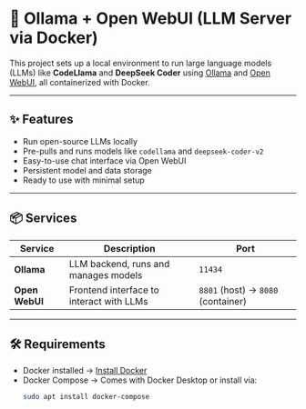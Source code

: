 # 🧠 Ollama + Open WebUI (LLM Server via Docker)

This project sets up a local environment to run large language models (LLMs) like **CodeLlama** and **DeepSeek Coder** using [Ollama](https://ollama.com/) and [Open WebUI](https://github.com/open-webui/open-webui), all containerized with Docker.

---

## ✨ Features

- Run open-source LLMs locally
- Pre-pulls and runs models like `codellama` and `deepseek-coder-v2`
- Easy-to-use chat interface via Open WebUI
- Persistent model and data storage
- Ready to use with minimal setup

---

## 📦 Services

| Service       | Description                               | Port        |
|---------------|-------------------------------------------|-------------|
| **Ollama**     | LLM backend, runs and manages models      | `11434`     |
| **Open WebUI** | Frontend interface to interact with LLMs  | `8801` (host) → `8080` (container) |

---

## 🛠️ Requirements

- Docker installed → [Install Docker](https://docs.docker.com/get-docker/)
- Docker Compose → Comes with Docker Desktop or install via:  
  ```bash
  sudo apt install docker-compose
